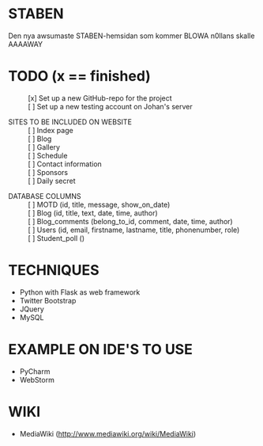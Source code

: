 STABEN
======
Den nya awsumaste STABEN-hemsidan som kommer BLOWA n0llans skalle AAAAWAY

TODO (x == finished)
======
<dl>
	<dd>[x] Set up a new GitHub-repo for the project</dd>
	<dd>[ ] Set up a new testing account on Johan's server</dd>
</dl>

<dl>
	<dt>SITES TO BE INCLUDED ON WEBSITE</dt>
		<dd>[ ] Index page</dd>
		<dd>[ ] Blog</dd>
		<dd>[ ] Gallery</dd>
		<dd>[ ] Schedule</dd>
		<dd>[ ] Contact information</dd>
		<dd>[ ] Sponsors</dd>
		<dd>[ ] Daily secret</dd>
</dl>

<dl>
	<dt>DATABASE COLUMNS</dt>
		<dd>[ ] MOTD (id, title, message, show_on_date)</dd>
		<dd>[ ] Blog (id, title, text, date, time, author)</dd>
		<dd>[ ] Blog_comments (belong_to_id, comment, date, time, author)</dd>
		<dd>[ ] Users (id, email, firstname, lastname, title, phonenumber, role)</dd>
		<dd>[ ] Student_poll ()</dd>
</dl>

TECHNIQUES
======
- Python with Flask as web framework
- Twitter Bootstrap
- JQuery
- MySQL

EXAMPLE ON IDE'S TO USE
======
- PyCharm
- WebStorm

WIKI
======
- MediaWiki (http://www.mediawiki.org/wiki/MediaWiki)